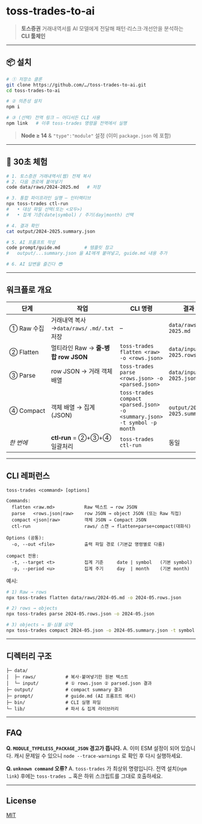 # toss‑trades‑to‑ai

> **토스증권** 거래내역서를 AI 모델에게 전달해 패턴·리스크·개선안을 분석하는 **CLI 툴체인**

---

## 📦 설치

```bash
# ① 저장소 클론
git clone https://github.com/…/toss-trades-to-ai.git
cd toss-trades-to-ai

# ② 의존성 설치
npm i

# ③ (선택) 전역 링크 – 어디서든 CLI 사용
npm link   # 이후 toss‑trades 명령을 전역에서 실행
```

> **Node ≥ 14** & `"type":"module"` 설정 (이미 `package.json` 에 포함)

---

## 🚀 30초 체험

```bash
# 1. 토스증권 거래내역서(웹) 전체 복사
# 2. 다음 경로에 붙여넣기
code data/raws/2024-2025.md   # 저장

# 3. 통합 파이프라인 실행 – 인터랙티브
npx toss-trades ctl-run
#   • 대상 파일 선택(또는 <모두>)
#   • 집계 기준(date|symbol) / 주기(day|month) 선택

# 4. 결과 확인
cat output/2024-2025.summary.json

# 5. AI 프롬프트 작성
code prompt/guide.md         # 템플릿 참고
#   output/...summary.json 을 AI에게 붙여넣고, guide.md 내용 추가

# 6. AI 답변을 즐긴다 😎
```

---

## 워크플로 개요

| 단계       | 작업                                       | CLI 명령                                                                 | 결과 파일                        |
| ---------- | ------------------------------------------ | ------------------------------------------------------------------------ | -------------------------------- |
| ① Raw 수집 | 거래내역 복사→`data/raws/` `.md/.txt` 저장 | –                                                                        | `data/raws/2024-2025.md`         |
| ② Flatten  | 멀티라인 Raw → **줄‑병합 row JSON**        | `toss-trades flatten <raw> -o <rows.json>`                               | `data/input/2024-2025.rows.json` |
| ③ Parse    | row JSON → 거래 객체 배열                  | `toss-trades parse <rows.json> -o <parsed.json>`                         | `data/input/2024-2025.json`      |
| ④ Compact  | 객체 배열 → 집계(JSON)                     | `toss-trades compact <parsed.json> -o <summary.json> -t symbol -p month` | `output/2024-2025.summary.json`  |
| _한 번에_  | **ctl‑run** = ②+③+④ 일괄처리               | `toss-trades ctl-run`                                                    | 동일                             |

---

## CLI 레퍼런스

```text
toss-trades <command> [options]

Commands:
  flatten <raw.md>           Raw 텍스트 → row JSON
  parse   <rows.json|raw>    row JSON → object JSON (또는 Raw 직접)
  compact <json|raw>         객체 JSON → Compact JSON
  ctl-run                    raws/ 스캔 → flatten+parse+compact(대화식)

Options (공통):
  -o, --out <file>           출력 파일 경로 (기본값 명령별로 다름)

compact 전용:
  -t, --target <t>           집계 기준     date | symbol   (기본 symbol)
  -p, --period <u>           집계 주기     day  | month    (기본 month)
```

예시:

```bash
# 1) Raw → rows
npx toss-trades flatten data/raws/2024-05.md -o 2024-05.rows.json

# 2) rows → objects
npx toss-trades parse 2024-05.rows.json -o 2024-05.json

# 3) objects → 월·심볼 요약
npx toss-trades compact 2024-05.json -o 2024-05.summary.json -t symbol -p month
```

---

## 디렉터리 구조

```
├─ data/
│  ├─ raws/           # 복사·붙여넣기한 원본 텍스트
│  └─ input/          # ① rows.json ② parsed.json 결과
├─ output/            # compact summary 결과
├─ prompt/            # guide.md (AI 프롬프트 예시)
├─ bin/               # CLI 실행 파일
└─ lib/               # 파서 & 집계 라이브러리
```

---

## FAQ

**Q. `MODULE_TYPELESS_PACKAGE_JSON` 경고가 뜹니다.**
A. 이미 ESM 설정이 되어 있습니다. 캐시 문제일 수 있으니 `node --trace-warnings` 로 확인 후 다시 실행하세요.

**Q. `unknown command` 오류?**
A. `toss-trades` 가 최상위 명령입니다. 전역 설치(`npm link`) 후에는 `toss-trades …` 혹은 하위 스크립트를 그대로 호출하세요.

---

## License

[MIT](LICENSE)
